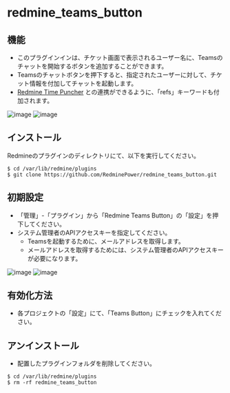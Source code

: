 # redmine_teams_button

## 機能

- このプラグインインは、チケット画面で表示されるユーザー名に、Teamsのチャットを開始するボタンを追加することができます。
- Teamsのチャットボタンを押下すると、指定されたユーザーに対して、チケット情報を付加してチャットを起動します。
- [Redmine Time Puncher](https://www.redmine-power.com/) との連携ができるように、「refs」キーワードも付加されます。

![image](https://user-images.githubusercontent.com/87136359/203734133-a4aa09c5-ae40-42a7-b109-84b15db5c674.png)
![image](https://user-images.githubusercontent.com/87136359/203736691-7f1f25f2-257f-420a-ba83-5c78e827e520.png)

## インストール

Redmineのプラグインのディレクトリにて、以下を実行してください。

```
$ cd /var/lib/redmine/plugins
$ git clone https://github.com/RedminePower/redmine_teams_button.git
```

## 初期設定

- 「管理」-「プラグイン」から「Redmine Teams Button」の「設定」を押下してください。
- システム管理者のAPIアクセスキーを指定してください。
  - Teamsを起動するために、メールアドレスを取得します。
  - メールアドレスを取得するためには、システム管理者のAPIアクセスキーが必要になります。

![image](https://user-images.githubusercontent.com/87136359/203742421-283ff406-20db-4c77-9138-4979a1cd99e0.png)
![image](https://user-images.githubusercontent.com/87136359/203740020-339dfaab-b52f-400f-aaad-dbca95c36c9b.png)

## 有効化方法

- 各プロジェクトの「設定」にて、「Teams Button」にチェックを入れてください。

## アンインストール

- 配置したプラグインフォルダを削除してください。

```
$ cd /var/lib/redmine/plugins
$ rm -rf redmine_teams_button
```
